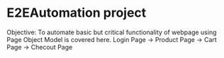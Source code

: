 # E2EAutomation project
Objective: To automate basic but critical functionality of webpage using Page Object Model is covered here.
Login Page -> Product Page -> Cart Page -> Checout Page
